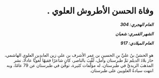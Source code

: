 <h1 dir="rtl">وفاة الحسن الأطروش العلوي .</h1>

<h5 dir="rtl">العام الهجري:  304

الشهر القمري: شعبان

العام الميلادي: 917</h5>

<p dir="rtl">هو الحسَنُ بنُ عليِّ بنِ الحسين بن عمر الأشرف بن علي زين العابدين العلوي الهاشمي، حاز بلادَ الديلم ثمَّ طبرستان وآمل، لُقِّبَ بالناصر، كان شاعرًا فقيهًا لُغويًّا عادلًا، نشر المذهبَ الزيديَّ في طبرستان، له مؤلَّفات كثيرة، توفِّيَ في طبرستان عن 79 عامًا، وبه انتهت سيادةُ العلويين على طبرستان.</p></br>
